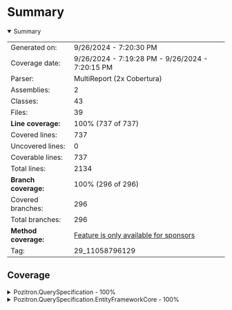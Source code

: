 # Summary
<details open><summary>Summary</summary>

|||
|:---|:---|
| Generated on: | 9/26/2024 - 7:20:30 PM |
| Coverage date: | 9/26/2024 - 7:19:28 PM - 9/26/2024 - 7:20:15 PM |
| Parser: | MultiReport (2x Cobertura) |
| Assemblies: | 2 |
| Classes: | 43 |
| Files: | 39 |
| **Line coverage:** | 100% (737 of 737) |
| Covered lines: | 737 |
| Uncovered lines: | 0 |
| Coverable lines: | 737 |
| Total lines: | 2134 |
| **Branch coverage:** | 100% (296 of 296) |
| Covered branches: | 296 |
| Total branches: | 296 |
| **Method coverage:** | [Feature is only available for sponsors](https://reportgenerator.io/pro) |
| Tag: | 29_11058796129 |

</details>

## Coverage
<details><summary>Pozitron.QuerySpecification - 100%</summary>

|**Name**|**Line**|**Branch**|
|:---|---:|---:|
|**Pozitron.QuerySpecification**|**100%**|**100%**|
|Pozitron.QuerySpecification.ConcurrentSelectorsException|100%||
|Pozitron.QuerySpecification.EntityNotFoundException|100%||
|Pozitron.QuerySpecification.IncludableBuilderExtensions|100%|100%|
|Pozitron.QuerySpecification.IncludableSpecificationBuilder`2|100%||
|Pozitron.QuerySpecification.IncludableSpecificationBuilder`3|100%||
|Pozitron.QuerySpecification.IncludeExpression|100%|100%|
|Pozitron.QuerySpecification.InvalidLikePatternException|100%||
|Pozitron.QuerySpecification.LikeExpression`1|100%|100%|
|Pozitron.QuerySpecification.LikeExtension|100%||
|Pozitron.QuerySpecification.LikeMemoryEvaluator|100%|100%|
|Pozitron.QuerySpecification.LikeValidator|100%|100%|
|Pozitron.QuerySpecification.OrderedBuilderExtensions|100%|100%|
|Pozitron.QuerySpecification.OrderedSpecificationBuilder`1|100%||
|Pozitron.QuerySpecification.OrderedSpecificationBuilder`2|100%||
|Pozitron.QuerySpecification.OrderEvaluator|100%|100%|
|Pozitron.QuerySpecification.OrderExpression`1|100%|100%|
|Pozitron.QuerySpecification.PagedResponse`1|100%||
|Pozitron.QuerySpecification.Pagination|100%|100%|
|Pozitron.QuerySpecification.PaginationEvaluator|100%|100%|
|Pozitron.QuerySpecification.PaginationSettings|100%||
|Pozitron.QuerySpecification.PagingFilter|100%||
|Pozitron.QuerySpecification.SelectorNotFoundException|100%||
|Pozitron.QuerySpecification.Specification`1|100%|100%|
|Pozitron.QuerySpecification.Specification`2|100%||
|Pozitron.QuerySpecification.SpecificationBuilder`1|100%||
|Pozitron.QuerySpecification.SpecificationBuilder`2|100%||
|Pozitron.QuerySpecification.SpecificationBuilderExtensions|100%|100%|
|Pozitron.QuerySpecification.SpecificationInMemoryEvaluator|100%|100%|
|Pozitron.QuerySpecification.SpecificationValidator|100%|100%|
|Pozitron.QuerySpecification.WhereEvaluator|100%|100%|
|Pozitron.QuerySpecification.WhereExpression`1|100%|100%|
|Pozitron.QuerySpecification.WhereValidator|100%|100%|

</details>
<details><summary>Pozitron.QuerySpecification.EntityFrameworkCore - 100%</summary>

|**Name**|**Line**|**Branch**|
|:---|---:|---:|
|**Pozitron.QuerySpecification.EntityFrameworkCore**|**100%**|**100%**|
|Pozitron.QuerySpecification.AsNoTrackingEvaluator|100%|100%|
|Pozitron.QuerySpecification.AsNoTrackingWithIdentityResolutionEvaluator|100%|100%|
|Pozitron.QuerySpecification.AsSplitQueryEvaluator|100%|100%|
|Pozitron.QuerySpecification.IgnoreQueryFiltersEvaluator|100%|100%|
|Pozitron.QuerySpecification.IncludeEvaluator|100%|100%|
|Pozitron.QuerySpecification.IQueryableExtensions|100%|100%|
|Pozitron.QuerySpecification.LikeEvaluator|100%|100%|
|Pozitron.QuerySpecification.LikeExtension|100%|100%|
|Pozitron.QuerySpecification.ParameterReplacerVisitor|100%|100%|
|Pozitron.QuerySpecification.RepositoryBase`1|100%|100%|
|Pozitron.QuerySpecification.SpecificationEvaluator|100%|100%|

</details>

